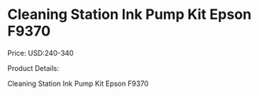 # Cleaning Station Ink Pump Kit Epson F9370

Price: USD:240-340

Product Details:

Cleaning Station Ink Pump Kit Epson F9370